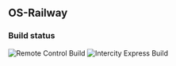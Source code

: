 ## OS-Railway

### Build status
![Remote Control Build](https://github.com/os-railway/firmware_remote_control/actions/workflows/esp32_build.yml/badge.svg) ![Intercity Express Build](https://github.com/os-railway/firmware_intercity_express/actions/workflows/esp32_build.yml/badge.svg)
